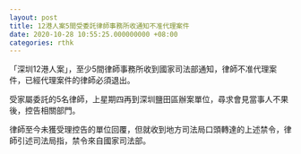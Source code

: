 ```yaml
---
layout: post
title: 12港人案5間受委託律師事務所收通知不准代理案件
date: 2020-10-28 10:55:25.000000000 +08:00
categories: rthk
---
```


「深圳12港人案」，至少5間律師事務所收到國家司法部通知，律師不准代理案件，已經代理案件的律師必須退出。

受家屬委託的5名律師，上星期四再到深圳鹽田區辦案單位，尋求會見當事人不果後，控告相關部門。

律師至今未獲受理控告的單位回覆，但就收到地方司法局口頭轉達的上述禁令，律師引述司法局指，禁令來自國家司法部。
